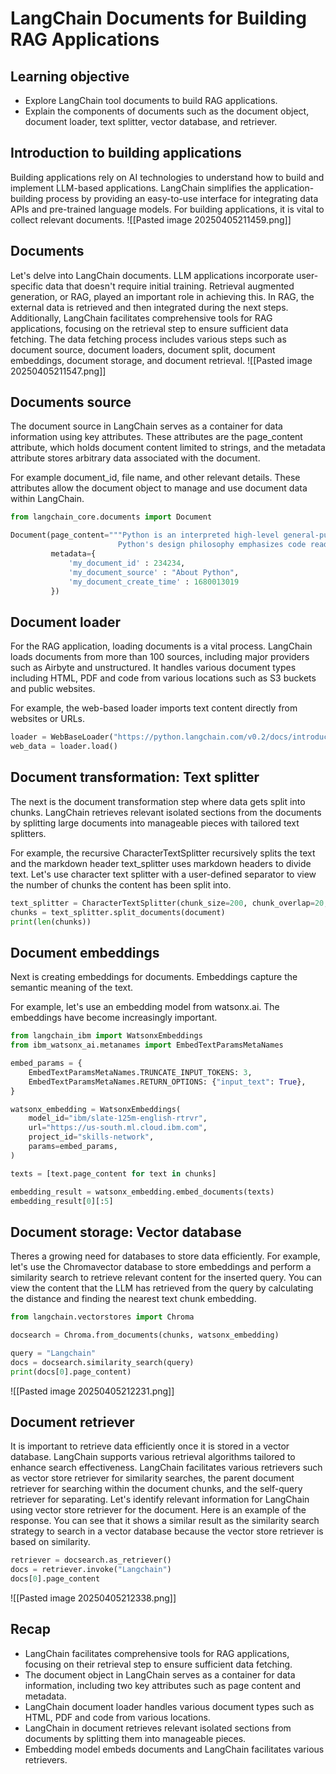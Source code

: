 # LangChain Documents for Building RAG Applications

## Learning objective
- Explore LangChain tool documents to build RAG applications.
- Explain the components of documents such as the document object, document loader, text splitter, vector database, and retriever.

## Introduction to building applications
Building applications rely on AI technologies to understand how to build and implement LLM-based applications.
LangChain simplifies the application-building process by providing an easy-to-use interface for integrating data APIs and pre-trained language models.
For building applications, it is vital to collect relevant documents.
![[Pasted image 20250405211459.png]]

## Documents
Let's delve into LangChain documents.
LLM applications incorporate user-specific data that doesn't require initial training.
Retrieval augmented generation, or RAG, played an important role in achieving this.
In RAG, the external data is retrieved and then integrated during the next steps.
Additionally, LangChain facilitates comprehensive tools for RAG applications, focusing on the retrieval step to ensure sufficient data fetching.
The data fetching process includes various steps such as document source, document loaders, document split, document embeddings, document storage, and document retrieval.
![[Pasted image 20250405211547.png]]

## Documents source
The document source in LangChain serves as a container for data information using key attributes.
These attributes are the page_content attribute, which holds document content limited to strings, and the metadata attribute stores arbitrary data associated with the document.

For example document_id, file name, and other relevant details.
These attributes allow the document object to manage and use document data within LangChain.
```python
from langchain_core.documents import Document

Document(page_content="""Python is an interpreted high-level general-purpose programming language. 
                        Python's design philosophy emphasizes code readability with its notable use of significant indentation.""",
         metadata={
             'my_document_id' : 234234,
             'my_document_source' : "About Python",
             'my_document_create_time' : 1680013019
         })
```

## Document loader
For the RAG application, loading documents is a vital process.
LangChain loads documents from more than 100 sources, including major providers such as Airbyte and unstructured.
It handles various document types including HTML, PDF and code from various locations such as S3 buckets and public websites.

For example, the web-based loader imports text content directly from websites or URLs.
```python
loader = WebBaseLoader("https://python.langchain.com/v0.2/docs/introduction/")
web_data = loader.load()
```

## Document transformation: Text splitter
The next is the document transformation step where data gets split into chunks.
LangChain retrieves relevant isolated sections from the documents by splitting large documents into manageable pieces with tailored text splitters.

For example, the recursive CharacterTextSplitter recursively splits the text and the markdown header text_splitter uses markdown headers to divide text.
Let's use character text splitter with a user-defined separator to view the number of chunks the content has been split into.
```python
text_splitter = CharacterTextSplitter(chunk_size=200, chunk_overlap=20, separator="\n")  # define chunk_size which is length of characters, and also separator.
chunks = text_splitter.split_documents(document)
print(len(chunks))
```

## Document embeddings
Next is creating embeddings for documents.
Embeddings capture the semantic meaning of the text.

For example, let's use an embedding model from watsonx.ai.
The embeddings have become increasingly important.
```python
from langchain_ibm import WatsonxEmbeddings
from ibm_watsonx_ai.metanames import EmbedTextParamsMetaNames

embed_params = {
    EmbedTextParamsMetaNames.TRUNCATE_INPUT_TOKENS: 3,
    EmbedTextParamsMetaNames.RETURN_OPTIONS: {"input_text": True},
}

watsonx_embedding = WatsonxEmbeddings(
    model_id="ibm/slate-125m-english-rtrvr",
    url="https://us-south.ml.cloud.ibm.com",
    project_id="skills-network",
    params=embed_params,
)

texts = [text.page_content for text in chunks]

embedding_result = watsonx_embedding.embed_documents(texts)
embedding_result[0][:5]
```

## Document storage: Vector database
Theres a growing need for databases to store data efficiently.
For example, let's use the Chromavector database to store embeddings and perform a similarity search to retrieve relevant content for the inserted query.
You can view the content that the LLM has retrieved from the query by calculating the distance and finding the nearest text chunk embedding.
```python
from langchain.vectorstores import Chroma

docsearch = Chroma.from_documents(chunks, watsonx_embedding)

query = "Langchain"
docs = docsearch.similarity_search(query)
print(docs[0].page_content)
```
![[Pasted image 20250405212231.png]]

## Document retriever
It is important to retrieve data efficiently once it is stored in a vector database.
LangChain supports various retrieval algorithms tailored to enhance search effectiveness.
LangChain facilitates various retrievers such as vector store retriever for similarity searches, the parent document retriever for searching within the document chunks, and the self-query retriever for separating.
Let's identify relevant information for LangChain using vector store retriever for the document.
Here is an example of the response.
You can see that it shows a similar result as the similarity search strategy to search in a vector database because the vector store retriever is based on similarity.
```python
retriever = docsearch.as_retriever()
docs = retriever.invoke("Langchain")
docs[0].page_content
```
![[Pasted image 20250405212338.png]]
## Recap
- LangChain facilitates comprehensive tools for RAG applications, focusing on their retrieval step to ensure sufficient data fetching.
- The document object in LangChain serves as a container for data information, including two key attributes such as page content and metadata.
- LangChain document loader handles various document types such as HTML, PDF and code from various locations.
- LangChain in document retrieves relevant isolated sections from documents by splitting them into manageable pieces.
- Embedding model embeds documents and LangChain facilitates various retrievers.
